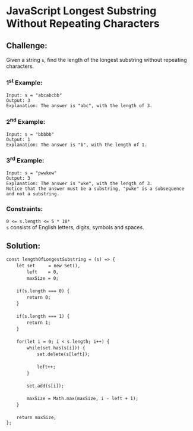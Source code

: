 # JavaScript Longest Substring Without Repeating Characters

## Challenge:

Given a string `s`, find the length of the longest substring without repeating characters.

### 1<sup>st</sup> Example:

`Input: s = "abcabcbb"`
<br/>
`Output: 3`
<br/>
`Explanation: The answer is "abc", with the length of 3.`

### 2<sup>nd</sup> Example:

`Input: s = "bbbbb"`
<br/>
`Output: 1`
<br/>
`Explanation: The answer is "b", with the length of 1.`

### 3<sup>rd</sup> Example:

`Input: s = "pwwkew"`
<br/>
`Output: 3`
<br/>
`Explanation: The answer is "wke", with the length of 3.`
<br/>
`Notice that the answer must be a substring, "pwke" is a subsequence and not a substring.`

### Constraints:

`0 <= s.length <= 5 * 10⁴`
<br/>
`s` consists of English letters, digits, symbols and spaces.

## Solution:

`const lengthOfLongestSubstring = (s) => {`
<br/>
&nbsp;&nbsp;&nbsp;&nbsp;&nbsp;&nbsp;&nbsp;`let set     = new Set(),`
<br/>
&nbsp;&nbsp;&nbsp;&nbsp;&nbsp;&nbsp;&nbsp;&nbsp;&nbsp;&nbsp;&nbsp;&nbsp;&nbsp;&nbsp;`left    = 0,`
<br/>
&nbsp;&nbsp;&nbsp;&nbsp;&nbsp;&nbsp;&nbsp;&nbsp;&nbsp;&nbsp;&nbsp;&nbsp;&nbsp;&nbsp;`maxSize = 0;`
<br/>
<br/>
&nbsp;&nbsp;&nbsp;&nbsp;&nbsp;&nbsp;&nbsp;`if(s.length === 0) {`
<br/>
&nbsp;&nbsp;&nbsp;&nbsp;&nbsp;&nbsp;&nbsp;&nbsp;&nbsp;&nbsp;&nbsp;&nbsp;&nbsp;&nbsp;`return 0;`
<br/>
&nbsp;&nbsp;&nbsp;&nbsp;&nbsp;&nbsp;&nbsp;`}`
<br/>
<br/>
&nbsp;&nbsp;&nbsp;&nbsp;&nbsp;&nbsp;&nbsp;`if(s.length === 1) {`
<br/>
&nbsp;&nbsp;&nbsp;&nbsp;&nbsp;&nbsp;&nbsp;&nbsp;&nbsp;&nbsp;&nbsp;&nbsp;&nbsp;&nbsp;`return 1;`
<br/>
&nbsp;&nbsp;&nbsp;&nbsp;&nbsp;&nbsp;&nbsp;`}`
<br/>
<br/>
&nbsp;&nbsp;&nbsp;&nbsp;&nbsp;&nbsp;&nbsp;`for(let i = 0; i < s.length; i++) {`
<br/>
&nbsp;&nbsp;&nbsp;&nbsp;&nbsp;&nbsp;&nbsp;&nbsp;&nbsp;&nbsp;&nbsp;&nbsp;&nbsp;&nbsp;`while(set.has(s[i])) {`
<br/>
&nbsp;&nbsp;&nbsp;&nbsp;&nbsp;&nbsp;&nbsp;&nbsp;&nbsp;&nbsp;&nbsp;&nbsp;&nbsp;&nbsp;&nbsp;&nbsp;&nbsp;&nbsp;&nbsp;&nbsp;&nbsp;`set.delete(s[left]);`
<br/>
<br/>
&nbsp;&nbsp;&nbsp;&nbsp;&nbsp;&nbsp;&nbsp;&nbsp;&nbsp;&nbsp;&nbsp;&nbsp;&nbsp;&nbsp;&nbsp;&nbsp;&nbsp;&nbsp;&nbsp;&nbsp;&nbsp;`left++;`
<br/>
&nbsp;&nbsp;&nbsp;&nbsp;&nbsp;&nbsp;&nbsp;&nbsp;&nbsp;&nbsp;&nbsp;&nbsp;&nbsp;&nbsp;`}`
<br/>
<br/>
&nbsp;&nbsp;&nbsp;&nbsp;&nbsp;&nbsp;&nbsp;&nbsp;&nbsp;&nbsp;&nbsp;&nbsp;&nbsp;&nbsp;`set.add(s[i]);`
<br/>
<br/>
&nbsp;&nbsp;&nbsp;&nbsp;&nbsp;&nbsp;&nbsp;&nbsp;&nbsp;&nbsp;&nbsp;&nbsp;&nbsp;&nbsp;`maxSize = Math.max(maxSize, i - left + 1);`
<br/>
&nbsp;&nbsp;&nbsp;&nbsp;&nbsp;&nbsp;&nbsp;`}`
<br/>
<br/>
&nbsp;&nbsp;&nbsp;&nbsp;&nbsp;&nbsp;&nbsp;`return maxSize;`
<br/>
`};`
<br/>
<br/>